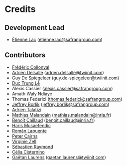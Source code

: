# Credits

## Development Lead

* [Étienne Lac](https://gitlab.com/etienne.lac) (etienne.lac@safrangroup.com)

## Contributors

* [Frédéric Collonval](https://gitlab.com/fcollonval)
* [Adrien Delsalle](https://gitlab.com/adriendelsalle) (adrien.delsalle@twiinit.com)
* [Guy De Spiegeleer](https://gitlab.com/GuyDS) (guy.de-spiegeleer@twiinit.com)
* [Duc Trung Lê](https://gitlab.com/ductrungle)
* Alexis Cassier (alexis.cassier@safrangroup.com)
* Amath Waly Ndiaye
* Thomas Federici (thomas.federici@safrangroup.com)
* [Jeffrey Borlik](https://gitlab.com/JeffreyBorlik) (jeffrey.borlik@safrangroup.com)
* [Adrien Talatizi](https://gitlab.com/AdrienTalatizi)
* [Mathias Malandain](https://gitlab.com/MathiasMalandain) (mathias.malandain@inria.fr)
* [Benoît Caillaud](https://gitlab.com/benoitcaillaud) (benoit.caillaud@inria.fr)
* [Haris Musaefendic](https://gitlab.com/musaefendic)
* [Román Lapuente](https://gitlab.com/roman.lapuente)
* [Peter Cairns](https://gitlab.com/petercairns_akka)
* [Virginie Zell](https://gitlab.com/VirginieZ)
* [Sébastien Raymond](https://gitlab.com/ssg-aero)
* [Célia Cisternino](https://gitlab.com/celiacisternino)
* [Gaëtan Laurens](https://gitlab.com/GtnLrs) (gaetan.laurens@twiinit.com)
